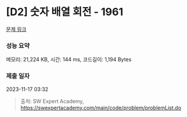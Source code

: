 # [D2] 숫자 배열 회전 - 1961 

[문제 링크](https://swexpertacademy.com/main/code/problem/problemDetail.do?contestProbId=AV5Pq-OKAVYDFAUq) 

### 성능 요약

메모리: 21,224 KB, 시간: 144 ms, 코드길이: 1,194 Bytes

### 제출 일자

2023-11-17 03:32



> 출처: SW Expert Academy, https://swexpertacademy.com/main/code/problem/problemList.do